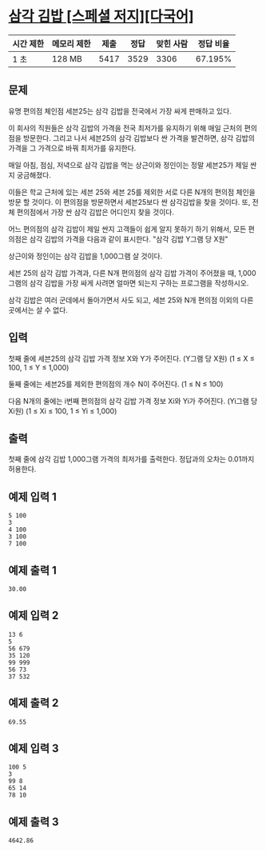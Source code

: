 # [삼각 김밥 [스페셜 저지][다국어]](https://www.acmicpc.net/problem/2783)

| 시간 제한 | 메모리 제한 | 제출 | 정답 | 맞힌 사람 | 정답 비율 |
| --- | --- | --- | --- | --- | --- |
| 1 초 | 128 MB | 5417 | 3529 | 3306 | 67.195% |

## 문제

유명 편의점 체인점 세븐25는 삼각 김밥을 전국에서 가장 싸게 판매하고 있다.

이 회사의 직원들은 삼각 김밥의 가격을 전국 최저가를 유지하기 위해 매일 근처의 편의점을 방문한다. 그리고 나서 세븐25의 삼각 김밥보다 싼 가격을 발견하면, 삼각 김밥의 가격을 그 가격으로 바꿔 최저가를 유지한다.

매일 아침, 점심, 저녁으로 삼각 김밥을 먹는 상근이와 정인이는 정말 세븐25가 제일 싼지 궁금해졌다.

이들은 학교 근처에 있는 세븐 25와 세븐 25를 제외한 서로 다른 N개의 편의점 체인을 방문 할 것이다. 이 편의점을 방문하면서 세븐25보다 싼 삼각김밥을 찾을 것이다. 또, 전체 편의점에서 가장 싼 삼각 김밥은 어디인지 찾을 것이다.

어느 편의점의 삼각 김밥이 제일 싼지 고객들이 쉽게 알지 못하기 하기 위해서, 모든 편의점은 삼각 김밥의 가격을 다음과 같이 표시한다. "삼각 김밥 Y그램 당 X원"

상근이와 정인이는 삼각 김밥을 1,000그램 살 것이다.

세븐 25의 삼각 김밥 가격과, 다른 N개 편의점의 삼각 김밥 가격이 주어졌을 때, 1,000그램의 삼각 김밥을 가장 싸게 사려면 얼마면 되는지 구하는 프로그램을 작성하시오.

삼각 김밥은 여러 군데에서 돌아가면서 사도 되고, 세븐 25와 N개 편의점 이외의 다른 곳에서는 살 수 없다.

## 입력

첫째 줄에 세븐25의 삼각 김밥 가격 정보 X와 Y가 주어진다. (Y그램 당 X원) (1 ≤ X ≤ 100, 1 ≤ Y ≤ 1,000)

둘째 줄에는 세븐25를 제외한 편의점의 개수 N이 주어진다. (1 ≤ N ≤ 100)

다음 N개의 줄에는 i번째 편의점의 삼각 김밥 가격 정보 Xi와 Yi가 주어진다. (Yi그램 당 Xi원) (1 ≤ Xi ≤ 100, 1 ≤ Yi ≤ 1,000)

## 출력

첫째 줄에 삼각 김밥 1,000그램 가격의 최저가를 출력한다. 정답과의 오차는 0.01까지 허용한다.

## 예제 입력 1

```
5 100
3
4 100
3 100
7 100

```

## 예제 출력 1

```
30.00

```

## 예제 입력 2

```
13 6
5
56 679
35 120
99 999
56 73
37 532

```

## 예제 출력 2

```
69.55

```

## 예제 입력 3

```
100 5
3
99 8
65 14
78 10

```

## 예제 출력 3

```
4642.86
```
